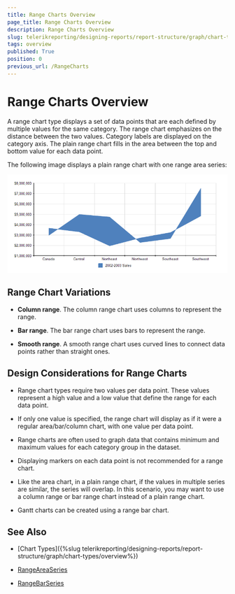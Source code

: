 ```yaml
---
title: Range Charts Overview
page_title: Range Charts Overview
description: Range Charts Overview
slug: telerikreporting/designing-reports/report-structure/graph/chart-types/range-charts/overview
tags: overview
published: True
position: 0
previous_url: /RangeCharts
---
```


# Range Charts Overview

A range chart type displays a set of data points that are each defined by multiple values for the same category. The range chart emphasizes on the distance between the two values. Category labels are displayed on the category axis. The plain range chart fills in the area between the top and bottom value for each data point.

The following image displays a plain range chart with one range area series: 

  ![Range Area Chart](images/Graph/RangeAreaChart.png)

## Range Chart Variations

* __Column range__. The column range chart uses columns to represent the range.

* __Bar range__. The bar range chart uses bars to represent the range. 

* __Smooth range__. A smooth range chart uses curved lines to connect data points rather than straight ones.

## Design Considerations for Range Charts

* Range chart types require two values per data point. These values represent a high value and a low value that define the range for each data point. 

* If only one value is specified, the range chart will display as if it were a regular area/bar/column chart, with one value per data point.

* Range charts are often used to graph data that contains minimum and maximum values for each category group in the dataset.

* Displaying markers on each data point is not recommended for a range chart.

* Like the area chart, in a plain range chart, if the values in multiple series are similar, the series will overlap. In this scenario, you may want to use a column range or bar range chart instead of a plain range chart.

* Gantt charts can be created using a range bar chart.


## See Also

* [Chart Types]({%slug telerikreporting/designing-reports/report-structure/graph/chart-types/overview%}) 

* [RangeAreaSeries](/reporting/api/Telerik.Reporting.RangeAreaSeries)  

* [RangeBarSeries](/reporting/api/Telerik.Reporting.RangeBarSeries)
